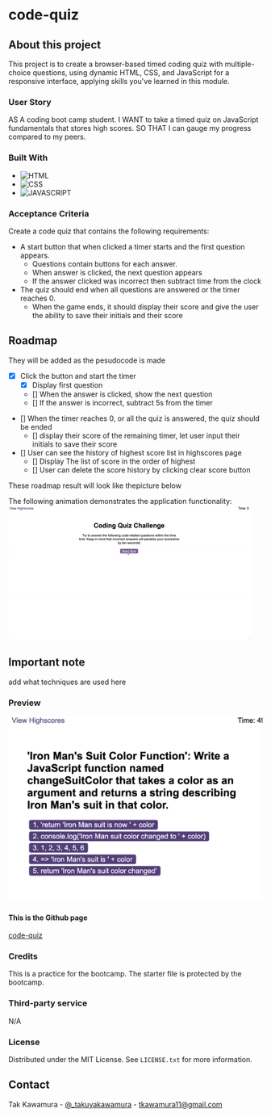 # code-quiz

## About this project

This project is to create a browser-based timed coding quiz with multiple-choice questions, using dynamic HTML, CSS, and JavaScript for a responsive interface, applying skills you've learned in this module.

### User Story

AS A coding boot camp student.
I WANT to take a timed quiz on JavaScript fundamentals that stores high scores.
SO THAT I can gauge my progress compared to my peers.

### Built With

- ![HTML]
- ![CSS]
- ![JAVASCRIPT]

### Acceptance Criteria

Create a code quiz that contains the following requirements:

- A start button that when clicked a timer starts and the first question appears.
  - Questions contain buttons for each answer.
  - When answer is clicked, the next question appears
  - If the answer clicked was incorrect then subtract time from the clock
- The quiz should end when all questions are answered or the timer reaches 0.
  - When the game ends, it should display their score and give the user the ability to save their initials and their score

## Roadmap

They will be added as the pesudocode is made

- [x] Click the button and start the timer
  - [x] Display first question
  - [] When the answer is clicked, show the next question
  - [] If the answer is incorrect, subtract 5s from the timer
- [] When the timer reaches 0, or all the quiz is answered, the quiz should be ended
  - [] display their score of the remaining timer, let user input their initials to save their score
- [] User can see the history of highest score list in highscores page
  - [] Display The list of score in the order of highest
  - [] User can delete the score history by clicking clear score button

These roadmap result will look like thepicture below

The following animation demonstrates the application functionality:
![Animation of code quiz. Presses button to start quiz. Clicks the button for the answer to each question, displays if answer was correct or incorrect. Quiz finishes and displays high scores. User adds their intials, then clears their intials and starts over.](./assets/guide/08-web-apis-challenge-demo.gif)

## Important note

add what techniques are used here

### Preview

![Preview](./assets/images/demo.png)

#### This is the Github page

[code-quiz](https://sebecjeanluc.github.io/code-quiz/)

### Credits

This is a practice for the bootcamp. The starter file is protected by the bootcamp.

### Third-party service

N/A

### License

Distributed under the MIT License. See `LICENSE.txt` for more information.

## Contact

Tak Kawamura - [@\_takuyakawamura](https://twitter.com/_takuyakawamura) - tkawamura11@gmail.com

<!-- MARKDOWN LINKS & IMAGES -->
<!-- https://www.markdownguide.org/basic-syntax/#reference-style-links -->

[HTML]: https://img.shields.io/badge/HTML-orange
[CSS]: https://img.shields.io/badge/CSS-blue
[JAVASCRIPT]: https://img.shields.io/badge/Javascript-yellow
